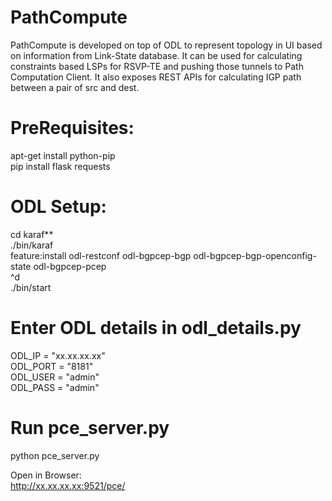 # PathCompute
PathCompute is developed on top of ODL to represent topology in UI based on information from Link-State database. It can be used for calculating constraints based LSPs for RSVP-TE and pushing those tunnels to Path Computation Client. It also exposes REST APIs for calculating IGP path between a pair of src and dest. 

# PreRequisites:
apt-get install python-pip\
pip install flask requests

# ODL Setup:
cd karaf**\
./bin/karaf\
feature:install odl-restconf odl-bgpcep-bgp odl-bgpcep-bgp-openconfig-state odl-bgpcep-pcep\
^d \
./bin/start

# Enter ODL details in odl_details.py
ODL_IP = "xx.xx.xx.xx"\
ODL_PORT = "8181"\
ODL_USER = "admin"\
ODL_PASS = "admin"

# Run pce_server.py
python pce_server.py

Open in Browser:\
http://xx.xx.xx.xx:9521/pce/ 
